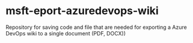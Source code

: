 # msft-eport-azuredevops-wiki
Repository for saving code and file that are needed for exporting a Azure DevOps wiki to a single document (PDF, DOCX))
